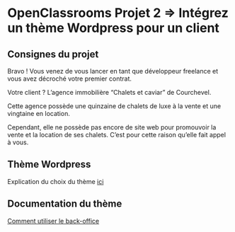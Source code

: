 # OpenClassrooms Projet 2 => Intégrez un thème Wordpress pour un client

## Consignes du projet

Bravo ! Vous venez de vous lancer en tant que développeur freelance et vous avez décroché votre premier contrat.

Votre client ? L’agence immobilière “Chalets et caviar” de Courchevel.

Cette agence possède une quinzaine de chalets de luxe à la vente et une vingtaine en location.

Cependant, elle ne possède pas encore de site web pour promouvoir la vente et la location de ses chalets. C’est pour cette raison qu’elle fait appel à vous.

## Thème Wordpress

Explication du choix du thème [ici](https://github.com/Boris74000/OC-Projet-2-Chalets-et-Caviar/blob/master/PCHALET_04_theme.pdf)

## Documentation du thème 

[Comment utiliser le back-office](https://github.com/Boris74000/OC-Projet-2-Chalets-et-Caviar/blob/master/PCHALET_03_doc.pdf)



